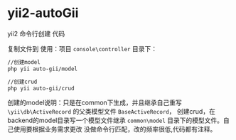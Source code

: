 # yii2-autoGii
yii2 命令行创建 代码

复制文件到
使用：项目 `console\controller` 目录下：
```sh
//创建model
php yii auto-gii/model

//创建crud
php yii auto-gii/crud
```
创建的model说明：只是在common下生成，并且继承自己重写 `\yii\db\ActiveRecord` 的父类模型文件 `BaseActiveRecord`，
创建crud，在backend的model目录写一个模型文件继承 `common\model` 目录下的模型文件。自己使用要根据业务需求更改
没做命令行匹配，改的频率很低,代码都有注释。
